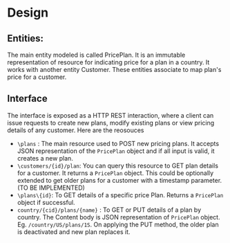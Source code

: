# Design

## Entities:

The main entity modeled is called PricePlan. It is an immutable representation of resource for indicating price for a plan in a country. It works with another entity Customer. These entities associate to map plan's price for a customer.

## Interface
The interface is exposed as a HTTP REST interaction, where a client can issue requests to create new plans, modify existing plans or view pricing details of any customer. Here are the reosouces 

   * `\plans` : The main resource used to POST new pricing plans. It accepts JSON representation of the `PricePlan` object and if all input is valid, it creates a new plan. 
   * `\customers/{id}/plan`: You can query this resource to GET plan details for a customer.  It returns a `PricePlan` object. This could be optionally extended to get older plans for a customer with a timestamp parameter. (TO BE IMPLEMENTED)
   * `\plans\{id}`: To GET details of a specific price Plan. Returns a `PricePlan` object if successful. 
   * `country/{cid}/plans/{name}` : To GET or PUT details of a plan by country. The Content body is JSON representation of `PricePlan` object. Eg. `/country/US/plans/1S`. On applying the PUT method, the older plan is deactivated and new plan replaces it.
   




